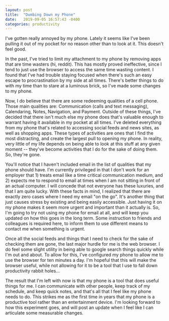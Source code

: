 ```yaml
---
layout: post
title:  "Dumbing Down my Phone"
date:   2019-09-05 16:57:43 -0400
categories: productivity
---
```


I've gotten really annoyed by my phone. Lately it seems like I've been pulling it out of my pocket for no reason other than to look at it. This doesn't feel good.

In the past, I've tried to limit my attachment to my phone by removing apps that are time wasters (hi, reddit). This has mostly proved ineffective, since I tend to just use the browser to access the same time wasting content. I found that I've had trouble staying focused when there's such an easy escape to procrastination by my side at all times. There's better things to do with my time than to stare at a luminous brick, so I've made some changes to my phone.

Now, I do believe that there are some redeeming qualities of a cell phone. Those main qualities are: Communication (calls and text messaging), Calendaring, Notes, Navigation, and Payment. Outside of these things, I've decided that there isn't much else my phone does that's valuable enough to warrant having it available in my pocket at all times. I've deleted everything from my phone that's related to accessing social feeds and news sites, as well as shopping apps. These types of activities are ones that I find the most distracting, and create the largest pull to opening my phone. In reality, very little of my life depends on being able to look at this stuff at any given moment -- they've become activities that I do for the sake of doing them. So, they're gone.

You'll notice that I haven't included email in the list of qualities that my phone should have. I'm currently privileged in that I don't work for an employer that 1) treats email like a time critical communication medium, and 2) expects me to respond to email at times when I am not sitting in front of an actual computer. I will concede that not everyone has these luxuries, and that I am quite lucky. With these facts in mind, I realized that there are exactly zero cases where I need my email "on the go". It's another thing that just causes stress by existing and being easily accessible. Just having it on my phone makes it seem more urgent and important than it actually is. So, I'm going to try not using my phone for email at all, and will keep you updated on how this goes in the long term. Some instruction to friends and colleagues is required here, to inform them to use different means to contact me when something is urgent.

Once all the social feeds and things that I need to check for the sake of checking them are gone, the last major hurdle for me is the web browser. I do feel some slight utility in being able to google search things quickly while I'm out and about. To allow for this, I've configured my phone to allow me to use the browser for ten minutes a day. I'm hopeful that this will make the browser useful, while not allowing for it to be a tool that I use to fall down productivity rabbit holes...

The result that I'm left with now is that my phone is a tool that does useful things for me. I can communicate with other people, keep track of my schedule, and keep quick notes, and that's all that I feel like my phone needs to do. This strikes me as the first time in years that my phone is a productive tool rather than an entertainment device. I'm looking forward to how this experiment goes, and will post an update when I feel like I can articulate some measurable changes.

